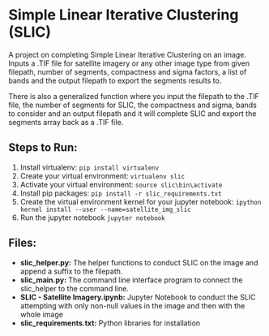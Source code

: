 # Simple Linear Iterative Clustering (SLIC)

A project on completing Simple Linear Iterative Clustering on an image. Inputs a .TIF file for satellite imagery or any other image type from given filepath, number of segments, compactness and sigma factors, a list of bands and the output filepath to export the segments results to. 

There is also a generalized function where you input the filepath to the .TIF file, the number of segments for SLIC, the compactness and sigma, bands to consider and an output filepath and it will complete SLIC and export the segments array back as a .TIF file. 

## Steps to Run:
1. Install virtualenv: `pip install virtualenv`
2. Create your virtual environment: `virtualenv slic`
3. Activate your virtual environment: `source slic\bin\activate`
4. Install pip packages: `pip install -r slic_requirements.txt`
5. Create the virtual environment kernel for your jupyter notebook: `ipython kernel install --user --name=satellite_img_slic`
6. Run the jupyter notebook `jupyter notebook`
 
## Files:
- **slic_helper.py:** The helper functions to conduct SLIC on the image and append a suffix to the filepath.
- **slic_main.py:** The command line interface program to connect the slic_helper to the command line.
- **SLIC - Satellite Imagery.ipynb:** Jupyter Notebook to conduct the SLIC attempting with only non-null values in the image and then with the whole image
- **slic_requirements.txt:** Python libraries for installation
